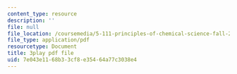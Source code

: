 ```yaml
---
content_type: resource
description: ''
file: null
file_location: /coursemedia/5-111-principles-of-chemical-science-fall-2008/7e043e1168b33cf8e35464a77c3038e4_3AVSORIJJJY.pdf
file_type: application/pdf
resourcetype: Document
title: 3play pdf file
uid: 7e043e11-68b3-3cf8-e354-64a77c3038e4
---
```

